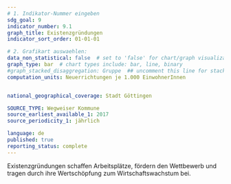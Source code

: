 ```yaml
---
# 1. Indikator-Nummer eingeben 
sdg_goal: 9
indicator_number: 9.1
graph_title: Existenzgründungen
indicator_sort_order: 01-01-01

# 2. Grafikart auswaehlen: 
data_non_statistical: false  # set to 'false' for chart/graph visualization 
graph_type: bar  # chart types include: bar, line, binary 
#graph_stacked_disaggregation: Gruppe  ## uncomment this line for stacked bars. eplace 'Geschlecht' with the field of aggregation. 
computation_units: Neuerrichtungen je 1.000 EinwohnerInnen


national_geographical_coverage: Stadt Göttingen

SOURCE_TYPE: Wegweiser Kommune
source_earliest_available_1: 2017
source_periodicity_1: jährlich

language: de   
published: true 
reporting_status: complete
---
```

Existenzgründungen schaffen Arbeitsplätze, fördern den Wettbewerb und tragen durch ihre Wertschöpfung zum Wirtschaftswachstum bei. 
